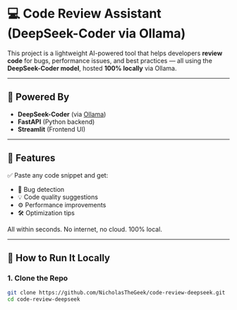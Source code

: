 # 💻 Code Review Assistant (DeepSeek-Coder via Ollama)

This project is a lightweight AI-powered tool that helps developers **review code** for bugs, performance issues, and best practices — all using the **DeepSeek-Coder model**, hosted **100% locally** via Ollama.

---

## 🧠 Powered By
- **DeepSeek-Coder** (via [Ollama](https://ollama.com))
- **FastAPI** (Python backend)
- **Streamlit** (Frontend UI)

---

## 🚀 Features
✅ Paste any code snippet and get:
- 🐞 Bug detection
- 💡 Code quality suggestions
- ⚙️ Performance improvements  
- 🛠️ Optimization tips

All within seconds. No internet, no cloud. 100% local.

---

## 🔧 How to Run It Locally

### 1. Clone the Repo
```bash
git clone https://github.com/NicholasTheGeek/code-review-deepseek.git
cd code-review-deepseek
